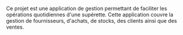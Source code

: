 Ce projet est une application de gestion permettant de faciliter les opérations quotidiennes d'une supérette. Cette application couvre la gestion de fournisseurs, d'achats, de stocks, des clients ainsi que des ventes.
